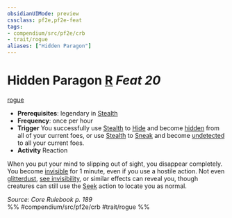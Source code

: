 ```yaml
---
obsidianUIMode: preview
cssclass: pf2e,pf2e-feat
tags:
- compendium/src/pf2e/crb
- trait/rogue
aliases: ["Hidden Paragon"]
---
```

# Hidden Paragon  [R](../../Rules/core-rulebook/chapter-9-playing-the-game.md#Actions "Reaction") *Feat 20*  
[rogue](../../Rules/traits/rogue.md)  

- **Prerequisites**: legendary in [Stealth](../skills.md#Stealth)
- **Frequency**: once per hour
- **Trigger** You successfully use [Stealth](../skills.md#Stealth) to [Hide](../../Rules/actions/hide.md) and become [hidden](../../Rules/conditions.md#Hidden) from all of your current foes, or use [Stealth](../skills.md#Stealth) to [Sneak](../../Rules/actions/sneak.md) and become [undetected](../../Rules/conditions.md#Undetected) to all your current foes.
- **Activity** Reaction

When you put your mind to slipping out of sight, you disappear completely. You become [invisible](../../Rules/conditions.md#Invisible) for 1 minute, even if you use a hostile action. Not even [glitterdust](../spells/glitterdust.md), [see invisibility](../spells/see-invisibility.md), or similar effects can reveal you, though creatures can still use the [Seek](../../Rules/actions/seek.md) action to locate you as normal.

*Source: Core Rulebook p. 189*  
%% #compendium/src/pf2e/crb #trait/rogue %%